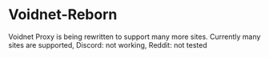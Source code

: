# Voidnet-Reborn
Voidnet Proxy is being rewritten to support many more sites. Currently many sites are supported, Discord: not working, Reddit: not tested
